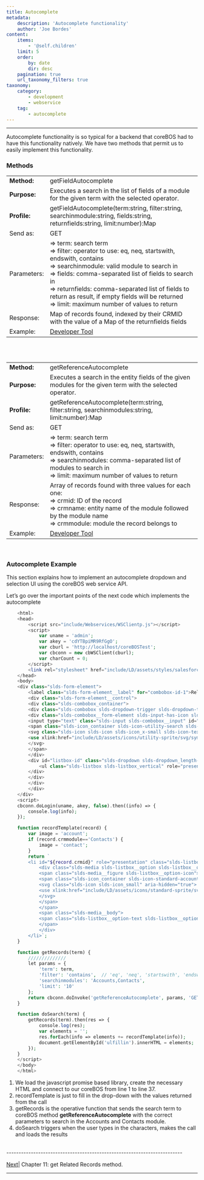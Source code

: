 ```yaml
---
title: Autocomplete
metadata:
    description: 'Autocomplete functionality'
    author: 'Joe Bordes'
content:
    items:
        - '@self.children'
    limit: 5
    order:
        by: date
        dir: desc
    pagination: true
    url_taxonomy_filters: true
taxonomy:
    category:
        - development
        - webservice
    tag:
        - autocomplete
---
```

---
Autocomplete functionality is so typical for a backend that coreBOS had
to have this functionality natively. We have two methods that permit us
to easily implement this functionality.

### Methods


<table class="table table-striped">
<tbody>
<tr>
<td><strong>Method:</strong></td>
<td>getFieldAutocomplete</th>
</tr>
<tr>
<td><strong>Purpose:</strong></td>
<td>Executes a search in the list of fields of a module for the given term with the selected operator.</th>
</tr>
<tr>
<td><strong>Profile:</strong></td>
<td>getFieldAutocomplete(term:string, filter:string, searchinmodule:string, fields:string, returnfields:string, limit:number):Map</td>
</tr>
<tr>
<td>Send as:</td>
<td>GET</td>
</tr>
<tr>
<td>Parameters:</td>
<td>=&gt; term: search term<br />
=&gt; filter: operator to use: eq, neq, startswith, endswith, contains<br />
=&gt; searchinmodule: valid module to search in<br />
=&gt; fields: comma-separated list of fields to search in<br />
=&gt; returnfields: comma-separated list of fields to return as result, if empty fields will be returned<br />
=&gt; limit: maximum number of values to return</td>
</tr>
<tr>
<td>Response:</td>
<td>Map of records found, indexed by their CRMID with the value of a Map of the returnfields fields</td>
</tr>
<tr>
<td>Example:</td>
<td><a href="https://github.com/tsolucio/coreBOSwsDevelopment/blob/master/testcode/334_getFieldAutocomplete.php">Developer Tool</a></td>
</tr>
</tbody>
</table>

<br>
<br>


<table class="table table-striped">
<tbody>
<tr>
<td><strong>Method:</strong></td>
<td>getReferenceAutocomplete</th>
</tr>
<tr>
<td><strong>Purpose:</strong></td>
<td>Executes a search in the entity fields of the given modules for the given term with the selected operator.</th>
</tr>
<tr>
<td><strong>Profile:</strong></td>
<td>getReferenceAutocomplete(term:string, filter:string, searchinmodules:string, limit:number):Map</td>
</tr>
<tr>
<td>Send as:</td>
<td>GET</td>
</tr>
<tr>
<td>Parameters:</td>
<td>=&gt; term: search term<br />
=&gt; filter: operator to use: eq, neq, startswith, endswith, contains<br />
=&gt; searchinmodules: comma-separated list of modules to search in<br />
=&gt; limit: maximum number of values to return</td>
</tr>
<tr>
<td>Response:</td>
<td>Array of records found with three values for each one:<br />
=&gt; crmid: ID of the record<br />
=&gt; crmname: entity name of the module followed by the module name<br />
=&gt; crmmodule: module the record belongs to</td>
</tr>
<tr>
<td>Example:</td>
<td><a href="https://github.com/tsolucio/coreBOSwsDevelopment/blob/master/testcode/334_getReferenceAutocomplete.php">Developer Tool</a></td>
</tr>
</tbody>
</table>

<br>

### Autocomplete Example

This section explains how to implement an autocomplete dropdown and
selection UI using the coreBOS web service API.

Let’s go over the important points of the next code which implements the
autocomplete
```php
    <html>
    <head>
        <script src="include/Webservices/WSClientp.js"></script>
        <script>
            var uname = 'admin';
            var akey = 'cdYTBpiMR9RfGgO';
            var cburl = 'http://localhost/coreBOSTest';
            var cbconn = new cbWSClient(cburl);
            var charCount = 0;
        </script>
        <link rel="stylesheet" href="include/LD/assets/styles/salesforce-lightning-design-system.css" type="text/css" />
    </head>
    <body>
    <div class="slds-form-element">
        <label class="slds-form-element__label" for="combobox-id-1">Relate to</label>
        <div class="slds-form-element__control">
        <div class="slds-combobox_container">
        <div class="slds-combobox slds-dropdown-trigger slds-dropdown-trigger_click" aria-expanded="false" aria-haspopup="listbox" role="combobox">
        <div class="slds-combobox__form-element slds-input-has-icon slds-input-has-icon_right" role="none">
        <input type="text" class="slds-input slds-combobox__input" id="combobox-id-1" aria-autocomplete="list" aria-controls="listbox-id-1" autoComplete="off" role="textbox" placeholder="Search..." onkeyup="charCount = this.value.length;if (charCount>3) { doSearch(this.value); }" />
        <span class="slds-icon_container slds-icon-utility-search slds-input__icon slds-input__icon_right">
        <svg class="slds-icon slds-icon slds-icon_x-small slds-icon-text-default" aria-hidden="true">
        <use xlink:href="include/LD/assets/icons/utility-sprite/svg/symbols.svg#search"></use>
        </svg>
        </span>
        </div>
        <div id="listbox-id" class="slds-dropdown slds-dropdown_length-with-icon-7 slds-dropdown_fluid" role="listbox" style="display:block;">
            <ul class="slds-listbox slds-listbox_vertical" role="presentation" id="ulfillin"></ul>
        </div>
        </div>
        </div>
        </div>
    </div>
    <script>
    cbconn.doLogin(uname, akey, false).then((info) => {
        console.log(info);
    });

    function recordTemplate(record) {
        var image = 'account';
        if (record.crmmodule=='Contacts') {
            image = 'contact';
        }
        return `
        <li id="${record.crmid}" role="presentation" class="slds-listbox__item">
            <div class="slds-media slds-listbox__option slds-listbox__option_entity slds-listbox__option_has-meta" role="option">
            <span class="slds-media__figure slds-listbox__option-icon">
            <span class="slds-icon_container slds-icon-standard-account">
            <svg class="slds-icon slds-icon_small" aria-hidden="true">
            <use xlink:href="include/LD/assets/icons/standard-sprite/svg/symbols.svg#${image}"></use>
            </svg>
            </span>
            </span>
            <span class="slds-media__body">
            <span class="slds-listbox__option-text slds-listbox__option-text_entity">${record.crmname}</span>
            </span>
            </div>
        </li>`;
    }

    function getRecords(term) {
        //////////////
        let params = {
            'term': term,
            'filter': 'contains',  // 'eq', 'neq', 'startswith', 'endswith', 'contains'
            'searchinmodules': 'Accounts,Contacts',
            'limit': '10'
        };
        return cbconn.doInvoke('getReferenceAutocomplete', params, 'GET') 
    }

    function doSearch(term) {
        getRecords(term).then(res => {
            console.log(res);
            var elements = '';
            res.forEach(info => elements += recordTemplate(info));
            document.getElementById('ulfillin').innerHTML = elements;
        });
    }
    </script>
    </body>
    </html>
```
1.  We load the javascript promise based library, create the necessary
    HTML and connect to our coreBOS from line 1 to line 37.
2.  recordTemplate is just to fill in the drop-down with the values
    returned from the call
3.  getRecords is the operative function that sends the search term to
    coreBOS method **getReferenceAutocomplete** with the correct
    parameters to search in the Accounts and Contacts module.
4.  doSearch triggers when the user types in the characters, makes the
    call and loads the results


<br>
------------------------------------------------------------------------

[Next](../../06.getrelatedcontrols)| Chapter 11: get Related Records method.

------------------------------------------------------------------------